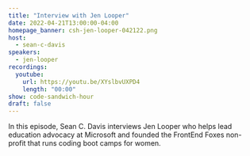 ```yaml
---
title: "Interview with Jen Looper"
date: 2022-04-21T13:00:00-04:00
homepage_banner: csh-jen-looper-042122.png
host:
  - sean-c-davis
speakers:
  - jen-looper
recordings:
  youtube:
    url: https://youtu.be/XYslbvUXPD4
    length: "00:00"
show: code-sandwich-hour
draft: false
---
```


In this episode, Sean C. Davis interviews Jen Looper who helps lead education advocacy at Microsoft and founded the FrontEnd Foxes non-profit that runs coding boot camps for women.
